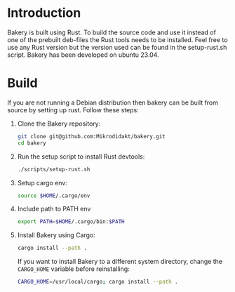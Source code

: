 # Introduction

Bakery is built using Rust. To build the source code and use it instead of one of the prebuilt deb-files the Rust tools needs to be installed. Feel free to use any Rust version but the version used can be found in the setup-rust.sh script. Bakery has been developed on ubuntu 23.04.

# Build

If you are not running a Debian distribution then bakery can be built from source
by setting up rust. Follow these steps:

1. Clone the Bakery repository:

    ```bash
    git clone git@github.com:Mikrodidakt/bakery.git
    cd bakery
    ```

2. Run the setup script to install Rust devtools:

    ```bash
    ./scripts/setup-rust.sh
    ```

3. Setup cargo env:

    ```bash
    source $HOME/.cargo/env
    ```

4. Include path to PATH env

    ```bash
    export PATH=$HOME/.cargo/bin:$PATH
    ```

4. Install Bakery using Cargo:

    ```bash
    cargo install --path .
    ```

   If you want to install Bakery to a different system directory, change the `CARGO_HOME` variable before reinstalling:

    ```bash
    CARGO_HOME=/usr/local/cargo; cargo install --path .
    ```



